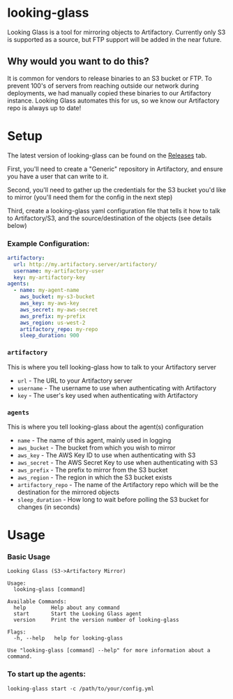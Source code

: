 # looking-glass

Looking Glass is a tool for mirroring objects to Artifactory.  Currently only S3 is supported as a source, but FTP support will be added in the near future.

## Why would you want to do this?

It is common for vendors to release binaries to an S3 bucket or FTP.  To prevent 100's of servers from reaching outside our network during deployments, we had manually copied these binaries to our Artifactory instance.  Looking Glass automates this for us, so we know our Artifactory repo is always up to date! 


# Setup

The latest version of looking-glass can be found on the [Releases](https://github.com/simplifi/looking-glass/releases) tab.

First, you'll need to create a "Generic" repository in Artifactory, and ensure you have a user that can write to it.

Second, you'll need to gather up the credentials for the S3 bucket you'd like to mirror (you'll need them for the config in the next step)

Third, create a looking-glass yaml configuration file that tells it how to talk to Artifactory/S3, and the source/destination of the objects (see details below)

### Example Configuration:
```yaml
artifactory:
  url: http://my.artifactory.server/artifactory/
  username: my-artifactory-user
  key: my-artifactory-key
agents:
  - name: my-agent-name
    aws_bucket: my-s3-bucket
    aws_key: my-aws-key
    aws_secret: my-aws-secret
    aws_prefix: my-prefix
    aws_region: us-west-2
    artifactory_repo: my-repo
    sleep_duration: 900
```

### `artifactory`
This is where you tell looking-glass how to talk to your Artifactory server
- `url` - The URL to your Artifactory server
- `username` - The username to use when authenticating with Artifactory
- `key` - The user's key used when authenticating with Artifactory

### `agents`
This is where you tell looking-glass about the agent(s) configuration
- `name` - The name of this agent, mainly used in logging
- `aws_bucket` - The bucket from which you wish to mirror
- `aws_key` - The AWS Key ID to use when authenticating with S3
- `aws_secret` - The AWS Secret Key to use when authenticating with S3
- `aws_prefix` - The prefix to mirror from the S3 bucket
- `aws_region` - The region in which the S3 bucket exists
- `artifactory_repo` - The name of the Artifactory repo which will be the destination for the mirrored objects
- `sleep_duration` - How long to wait before polling the S3 bucket for changes (in seconds)

# Usage

### Basic Usage
```shell script
Looking Glass (S3->Artifactory Mirror)

Usage:
  looking-glass [command]

Available Commands:
  help        Help about any command
  start       Start the Looking Glass agent
  version     Print the version number of looking-glass

Flags:
  -h, --help   help for looking-glass

Use "looking-glass [command] --help" for more information about a command.
```

### To start up the agents:
```shell script
looking-glass start -c /path/to/your/config.yml
```


